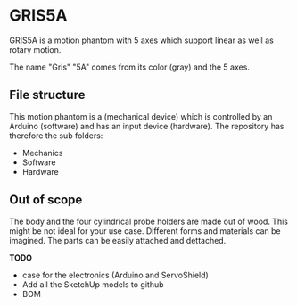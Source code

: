 # GRIS5A
GRIS5A is a motion phantom with 5 axes which support linear as well as rotary motion.

The name "Gris" "5A" comes from its color (gray) and the 5 axes.

## File structure
This motion phantom is a (mechanical device) which is controlled by an Arduino (software) and has an input device (hardware).
The repository has therefore the sub folders:

- Mechanics
- Software
- Hardware

## Out of scope

The body and the four cylindrical probe holders are made out of wood. This might be not ideal for your use case. Different forms and materials can be imagined. The parts can be easily attached and dettached.

__TODO__

- case for the electronics (Arduino and ServoShield)
- Add all the SketchUp models to github
- BOM
